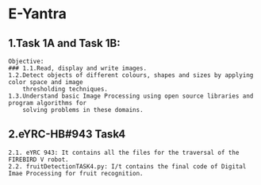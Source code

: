 # E-Yantra
## 1.Task 1A and Task 1B:
    Objective:
    ### 1.1.Read, display and write images.
    1.2.Detect objects of different colours, shapes and sizes by applying color space and image
        thresholding techniques.
    1.3.Understand basic Image Processing using open source libraries and program algorithms for
        solving problems in these domains.
     
 ## 2.eYRC-HB#943 Task4
    2.1. eYRC 943: It contains all the files for the traversal of the FIREBIRD V robot. 
    2.2. fruitDetectionTASK4.py: I/t contains the final code of Digital Imae Processing for fruit recognition.
     
     
